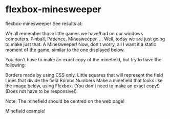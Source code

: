 # flexbox-minesweeper

flexbox-minesweeper
See results at:

We all remember those little games we have/had on our windows computers. Pinball, Patience, Minesweeper, ... Well, today we are just going to make just that. A Minesweeper! Now, don't worry, all I want it a static moment of the game, similar to the one displayed below.

You don't have to make an exact copy of the minefield, but try to have the following:

Borders made by using CSS only. Little squares that will represent the field Lines that divide the field Bombs Numbers Make a minefield that looks like the image below, using Flexbox. (You don't need to make an exact copy!) (Does not have to be responsive!)

Note: The minefield should be centred on the web page!

Minefield example!